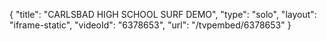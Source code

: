{
    "title": "CARLSBAD HIGH SCHOOL SURF DEMO",
    "type": "solo",
    "layout": "iframe-static",
    "videoId": "6378653",
    "url": "\/tvpembed\/6378653"
}